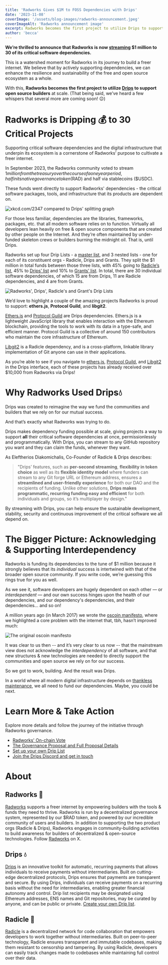 ```yaml
---
title: 'Radworks Gives $1M to FOSS Dependencies with Drips'
date: '2023-11-08'
coverImage: '/assets/blog-images/radworks-announcement.jpeg'
coverImageAlt: 'Radworks announcement image'
excerpt: Radworks becomes the first project to utilize Drips to support open source builders at scale.
author: 'becca'
---
```


**We’re thrilled to announce that Radworks is now [streaming](https://www.drips.network/app/drip-lists/50330452048867519181028275890986093327647919805766323166158196453514) $1 million to 30 of its critical software dependencies.**

This is a watershed moment for Radworks in its journey to build a freer internet. We believe that by actively supporting dependencies, we can enhance the resilience and sustainability of the free and open source ecosystem as a whole.

With this, **Radworks becomes the first project to utilize [Drips](https://drips.network/) to support open source builders** at scale. (That being said, we’ve heard a few whispers that several more are coming soon! 😉)

# Radworks is Dripping 💰 to 30 Critical Projects

Supporting critical software dependencies and the digital infrastructure that underpin its ecosystem is a cornerstone of Radworks’ purpose to cultivate a freer internet.

In September 2023, the Radworks community voted to stream $1 million from the treasury over the course of a one year period, half in its native governance token ($RAD) and half via stablecoins ($USDC).

These funds went directly to support Radworks' dependencies - the critical software packages, tools, and infrastructure that its products are dependent on.

![xkcd.com/2347 compared to Drips' splitting graph](/assets/blog-images/dependency-comic.png)

For those less familiar, dependencies are the libraries, frameworks, packages, etc. that all modern software relies on to function. Virtually all developers lean heavily on free & open source components that are created by other people on the Internet. And they’re often maintained by under-funded skeleton crews or builders burning the midnight oil. That is, until Drips.

Radworks set up four Drip Lists - a [master list](https://www.drips.network/app/drip-lists/50330452048867519181028275890986093327647919805766323166158196453514), and 3 nested lists - one for each of its constituent orgs - Radicle, Drips and Grants. They split the $1 million in total funds between those three lists, with 45% going to [Radicle’s list](https://www.drips.network/app/drip-lists/34625983682950977210847096367816372822461201185275535522726531049130), 45% to [Drips’ list](https://www.drips.network/app/drip-lists/48495160997488293670723292622742268320163565037397170198477469637178) and 10% to [Grants’ list](https://www.drips.network/app/drip-lists/32993835193273751671076155179370862074156612583830856606728028834762). In total, there are 30 individual software dependencies, of which 15 are from Drips, 11 are Radicle dependencies, and 4 are from Grants.

![Radworks', Drips', Radicle's and Grant's Drip Lists](/assets/blog-images/radworks-lists.png)

We’d love to highlight a couple of the amazing projects Radworks is proud to support: **ethers.js**, **Protocol Guild**, and **libgit2**.

[Ethers.js](https://ethers.org/) and [Protocol Guild](https://protocol-guild.readthedocs.io/) are Drips dependencies. Ethers.js is a lightweight JavaScript library that enables interaction with the Ethereum blockchain, providing the tools to work with its data in a type-safe, and efficient manner. Protocol Guild is a collective of around 150 contributors who maintain the core infrastructure of Ethereum.

[Libgit2](https://libgit2.org/) is a Radicle dependency, and is a cross-platform, linkable library implementation of Git anyone can use in their applications.

As you’re able to see if you navigate to [ethers.js](https://www.drips.network/app/projects/github/ethers-io/ethers.js), [Protocol Guild](https://www.drips.network/app/0xF29Ff96aaEa6C9A1fBa851f74737f3c069d4f1a9), and [Libgit2](https://www.drips.network/app/projects/github/libgit2/libgit2) in the Drips interface, each of these projects has already received over $10,000 from Radworks via Drips!

# Why Radworks Used Drips💧

Drips was created to reimagine the way we fund the communities and builders that we rely on for our mutual success.

And that’s exactly what Radworks was trying to do.

Drips makes dependency funding possible at scale, giving projects a way to support **all** their critical software dependencies at once, permissionlessly and programmatically. With Drips, you can stream to any GitHub repository you want and they can claim the funds, whenever they want.

As Eleftherios Diakomichalis, Co-Founder of Radicle & Drips describes:

> "Drips’ features, such as **per-second streaming**, **flexibility in token choice** as well as its **flexible identity model** where funders can stream to any Git forge URL or Ethereum address, ensures a **streamlined and user-friendly experience** for both our DAO and the recipients of funding. Unlike other solutions, **Drips makes programmatic, recurring funding easy and efficient** for both individuals and groups, so it’s multiplayer by design."

By streaming with Drips, you can help ensure the sustainable development, stability, security and continuous improvement of the critical software we all depend on.

# The Bigger Picture: Acknowledging & Supporting Interdependency

Radworks is funding its dependencies to the tune of $1 million because it strongly believes that its _individual_ success is intertwined with that of the broader open source community. If you write code, we’re guessing this rings true for you as well.

As we see it, software developers are hugely dependent on each other — or _interdependent_ — and our own success hinges upon the health of our dependencies, and our dependency's dependencies, and their dependencies… and so on!

A million years ago (in March 2017) we wrote the [oscoin manifesto](http://oscoin.io/), where we highlighted a core problem with the internet that, tbh, hasn’t improved much:

![The original oscoin manifesto](/assets/blog-images/oscoin-manifesto.png)

It was clear to us then -- and it’s very clear to us now -- that the mainstream view does not acknowledge the _interdependency_ of all software, and that new structures & new technologies are needed to directly support the communities and open source we rely on for our success.

So we got to work, building. And the result was Drips.

In a world where all modern digital infrastructure depends on [thankless maintenance](https://xkcd.com/2347/), we all need to fund our dependencies. Maybe, you could be next.

# Learn More & Take Action

Explore more details and follow the journey of the initiative through Radworks governance.

- [Radworks' On-chain Vote](https://www.tally.xyz/gov/radworks/proposal/16)
- [The Governance Proposal and Full Proposal Details](https://community.radworks.org/t/submission-rgp-16-fund-radworks-dependencies-with-drips/3379)
- [Set up your own Drip List](https://docs.drips.network/support-your-dependencies)
- [Join the Drips Discord and get in touch](https://discord.gg/6cCKKSW2De)

# About

## Radworks 🌱

[Radworks](https://radworks.org/) supports a freer internet by empowering builders with the tools & funds they need to thrive. Radworks is run by a decentralized governance system, represented by our $RAD token, and powered by our incredible community of users and builders. In addition to supporting the two product orgs (Radicle & Drips), Radworks engages in community-building activities to build awareness for builders of decentralized & open-source technologies. Follow [Radworks](https://twitter.com/radworks_) on X.

## Drips 💧

[Drips](https://drips.network/) is an innovative toolkit for automatic, recurring payments that allows individuals to receive payments without intermediaries. Built on cutting-edge decentralized protocols, Drips ensures that payments are transparent and secure. By using Drips, individuals can receive payments on a recurring basis without the need for intermediaries, enabling greater financial autonomy and control. Drip list recipients may be designated using Ethereum addresses, ENS names and Git repositories, may be curated by anyone, and can be public or private. [Create your own Drip list](https://www.drips.network/app/drip-lists/50330452048867519181028275890986093327647919805766323166158196453514).

## Radicle 👾

[Radicle](https://radicle.xyz/) is a decentralized network for code collaboration that empowers developers to work together without intermediaries. Built on peer-to-peer technology, Radicle ensures transparent and immutable codebases, making them resistant to censorship and tampering. By using Radicle, developers can easily track changes made to codebases while maintaining full control over their data.
